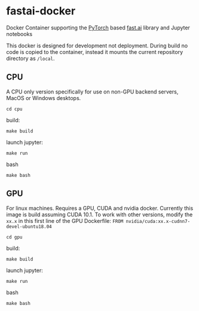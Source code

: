 # fastai-docker

Docker Container supporting the [PyTorch](https://pytorch.org/) based [fast.ai](https://www.fast.ai/) library and Jupyter notebooks

This docker is designed for development not deployment. During build no code is copied to the container, instead it mounts the current repository directory as ``/local``.  

## CPU

A CPU only version specifically for use on non-GPU backend servers, MacOS or Windows desktops.  

```
cd cpu
```

build:

```
make build
```

launch jupyter:

```
make run
```

bash
```
make bash
```

## GPU

For linux machines. Requires a GPU, CUDA and nvidia docker. Currently this image is build assuming CUDA 10.1. To work with other versions, modify the ``xx.x`` in this first line of the GPU Dockerfile: ``FROM nvidia/cuda:xx.x-cudnn7-devel-ubuntu18.04``

```
cd gpu
```

build:

```
make build
```

launch jupyter:

```
make run
```

bash
```
make bash
```